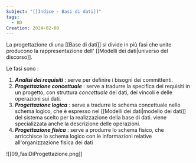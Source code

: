 ```yaml
---
Subject: "[[Indice - Basi di dati]]"
tags:
  - BD
Creation: 2024-02-09
---
```

La progettazione di una [[Base di dati]] si divide in più fasi che unite producono la rappresentazione dell' [[Modelli dei dati|universo del discorso]]. 

Le fasi sono :

1. ___Analisi dei requisiti___ : serve per definire i bisogni dei committenti.
2. ___Progettazione concettuale___ : serve a tradurre la specifica dei requisiti in un progetto, con struttura _concettuale_ dei dati, dei vincoli e delle operazioni sui dati.
3. ___Progettazione logica___ : serve a tradurre lo schema concettuale nello schema logico, che è espresso nel [[Modelli dei dati|modello dei dati]] del sistema scelto per la realizzazione della base di dati. viene specializzata anche la descrizione delle operazioni.
4. ___Progettazione fisica___ : serve a produrre lo schema fisico, che arricchisce lo schema logico con le informazioni relative all'organizzazione fisica dei dati

![[09_fasiDiProgettazione.png]]